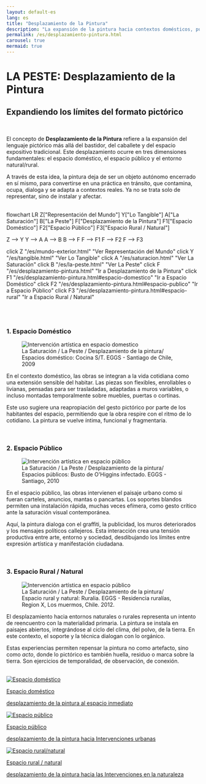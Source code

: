 ```yaml
---
layout: default-es  
lang: es  
title: "Desplazamiento de la Pintura"  
description: "La expansión de la pintura hacia contextos domésticos, públicos y naturales."  
permalink: /es/desplazamiento-pintura.html  
carousel: true
mermaid: true
---
```


<h1 class="titulo">LA PESTE: Desplazamiento de la Pintura</h1>
<h2 class="subtitulo">Expandiendo los límites del formato pictórico</h2>
<br>

<section class="parrafo">
  <p>
    El concepto de <strong>Desplazamiento de la Pintura</strong> refiere a la expansión del lenguaje pictórico más allá del bastidor, del caballete y del espacio expositivo tradicional. Este desplazamiento ocurre en tres dimensiones fundamentales: el espacio doméstico, el espacio público y el entorno natural/rural.
  </p>

  <p>
    A través de esta idea, la pintura deja de ser un objeto autónomo encerrado en sí mismo, para convertirse en una práctica en tránsito, que contamina, ocupa, dialoga y se adapta a contextos reales. Ya no se trata solo de representar, sino de instalar y afectar.
  </p>
</section>

<br>


<div class="mermaid">
flowchart LR
  Z["Representación del Mundo"]
  Y["Lo Tangible"]
  A["La Saturación"]
  B["La Peste"]
  F["Desplazamiento de la Pintura"]
  F1["Espacio Doméstico"]
  F2["Espacio Público"]
  F3["Espacio Rural / Natural"]

  Z --> Y
  Y --> A
  A --> B
  B --> F
  F --> F1
  F --> F2
  F --> F3

  click Z "/es/mundo-exterior.html" "Ver Representación del Mundo"
  click Y "/es/tangible.html" "Ver Lo Tangible"
  click A "/es/saturacion.html" "Ver La Saturación"
  click B "/es/la-peste.html" "Ver La Peste"
  click F "/es/desplazamiento-pintura.html" "Ir a Desplazamiento de la Pintura"
  click F1 "/es/desplazamiento-pintura.html#espacio-domestico" "Ir a Espacio Doméstico"
  click F2 "/es/desplazamiento-pintura.html#espacio-publico" "Ir a Espacio Público"
  click F3 "/es/desplazamiento-pintura.html#espacio-rural" "Ir a Espacio Rural / Natural"
</div>

<br><br>


<h3 class="subtitulo2" id="espacio-domestico">1. Espacio Doméstico</h3>
<figure class="imagen-con-caption">
  <img src="/assets/img/la-saturacion-cocina-cubierta-086.jpg" alt="Intervención artística en espacio domestico" loading="lazy">
  <figcaption>La Saturación / La Peste / Desplazamiento de la pintura/ Espacios doméstico: Cocina S/T. EGGS - Santiago de Chile, 2009</figcaption>
</figure>

<section class="parrafo">
  <p>
    En el contexto doméstico, las obras se integran a la vida cotidiana como una extensión sensible del habitar. Las piezas son flexibles, enrollables o livianas, pensadas para ser trasladadas, adaptadas a muros variables, o incluso montadas temporalmente sobre muebles, puertas o cortinas.
  </p>
  <p>
    Este uso sugiere una reapropiación del gesto pictórico por parte de los habitantes del espacio, permitiendo que la obra respire con el ritmo de lo cotidiano. La pintura se vuelve íntima, funcional y fragmentaria.
  </p>
</section>

<br>

<h3 class="subtitulo2" id="espacio-publico">2. Espacio Público</h3>
<figure class="imagen-con-caption">
  <img src="/assets/img/la-peste-desp-espacio-pub-ohiggins001.jpg" alt="Intervención artística en espacio público" loading="lazy">
  <figcaption>La Saturación / La Peste / Desplazamiento de la pintura/ Espacios públicos: Busto de O'Higgins infectado. EGGS - Santiago, 2010</figcaption>
</figure>

<section class="parrafo">
  <p>
    En el espacio público, las obras intervienen el paisaje urbano como si fueran carteles, anuncios, mantas o pancartas. Los soportes blandos permiten una instalación rápida, muchas veces efímera, como gesto crítico ante la saturación visual contemporánea.
  </p>
  <p>
    Aquí, la pintura dialoga con el graffiti, la publicidad, los muros deteriorados y los mensajes políticos callejeros. Esta interacción crea una tensión productiva entre arte, entorno y sociedad, desdibujando los límites entre expresión artística y manifestación ciudadana.
  </p>
</section>

<br>

<h3 class="subtitulo2" id="espacio-rural">3. Espacio Rural / Natural</h3>
<figure class="imagen-con-caption">
  <img src="/assets/img/la-peste-desp-espacio-rural-ruralias01.jpg" alt="Intervención artística en espacio público" loading="lazy">
  <figcaption>La Saturación / La Peste / Desplazamiento de la pintura/ Espacio rural y natural: Ruralia. EGGS - Residencia ruralías, Region X, Los muermos, Chile. 2012.</figcaption>
</figure>

<section class="parrafo">
  <p>
    El desplazamiento hacia entornos naturales o rurales representa un intento de reencuentro con la materialidad primaria. La pintura se instala en paisajes abiertos, integrándose al ciclo del clima, del polvo, de la tierra. En este contexto, el soporte y la técnica dialogan con lo orgánico.
  </p>
  <p>
    Estas experiencias permiten repensar la pintura no como artefacto, sino como <em>acto</em>, donde lo pictórico es también huella, residuo o marca sobre la tierra. Son ejercicios de temporalidad, de observación, de conexión.
  </p>
</section>

<br>

<!-- Carrusel de secciones -->
<div class="owl-carousel carousel-fancy">
  <div class="item">
    <a href="#espacio-domestico" class="fancy-button">
      <div class="button-content">
        <img src="/assets/img/la-saturacion-cocina-cubierta-086.jpg" alt="Espacio doméstico">
        <p class="title">Espacio doméstico</p>
        <p class="subtitle">desplazamiento de la pintura al espacio inmediato</p>
      </div>
    </a>
  </div>
  <div class="item">
    <a href="#espacio-publico" class="fancy-button">
      <div class="button-content">
        <img src="/assets/img/la-peste-desp-espacio-pub-ohiggins001.jpg" alt="Espacio público">
        <p class="title">Espacio público</p>
        <p class="subtitle">desplazamiento de la pintura hacia Intervenciones urbanas</p>
      </div>
    </a>
  </div>
  <div class="item">
    <a href="#espacio-rural" class="fancy-button">
      <div class="button-content">
        <img src="/assets/img/la-peste-desp-espacio-rural-ruralias01.jpg" alt="Espacio rural/natural">
        <p class="title">Espacio rural / natural</p>
        <p class="subtitle">desplazamiento de la pintura hacia las Intervenciones en la naturaleza</p>
      </div>
    </a>
  </div>
</div>


